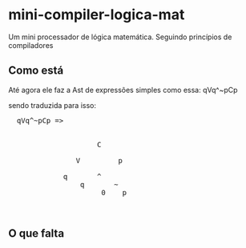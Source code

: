 # mini-compiler-logica-mat
Um mini processador de lógica matemática. Seguindo princípios de compiladores


## Como está 
Até agora ele faz a Ast de expressões simples como essa: qVq^~pCp

sendo traduzida para isso:
<pre>
  qVq^~pCp => 
  
  
                     C
                     
                V         p
                
             q       ^
                 q       ~
                      0    p
              
           
</pre>


## O que falta
 
